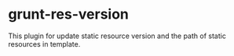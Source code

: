 # grunt-res-version
This plugin for update static resource version and the path of static resources in template.

